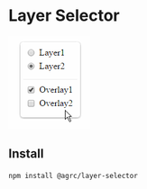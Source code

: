 # Layer Selector

![layer-selector](layer-selector.gif)

## Install

```
npm install @agrc/layer-selector
```
